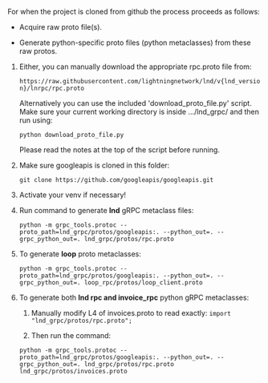For when the project is cloned from github the process proceeds as follows:

* Acquire raw proto file(s).

* Generate python-specific proto files (python metaclasses) from these raw protos.


1) Either, you can manually download the appropriate rpc.proto file from:

   `https://raw.githubusercontent.com/lightningnetwork/lnd/v{lnd_version}/lnrpc/rpc.proto`

   Alternatively you can use the included 'download_proto_file.py' script. Make sure your current working directory is inside .../lnd_grpc/ and then run using:
   
   `python download_proto_file.py`
   
   Please read the notes at the top of the script before running.

1) Make sure googleapis is cloned in this folder:
   
   `git clone https://github.com/googleapis/googleapis.git`

2) Activate your venv if necessary!

3) Run command to generate **lnd** gRPC metaclass files:
   
   `python -m grpc_tools.protoc --proto_path=lnd_grpc/protos/googleapis:. --python_out=. --grpc_python_out=. lnd_grpc/protos/rpc.proto`

4) To generate **loop** proto metaclasses:
      
   `python -m grpc_tools.protoc --proto_path=lnd_grpc/protos/googleapis:. --python_out=. --grpc_python_out=. loop_rpc/protos/loop_client.proto`

 5) To generate both **lnd rpc and invoice_rpc** python gRPC metaclasses:
   
    1. Manually modify L4 of invoices.proto to read exactly: `import "lnd_grpc/protos/rpc.proto";`
    
    2. Then run the command:
    
    `python -m grpc_tools.protoc --proto_path=lnd_grpc/protos/googleapis:. --python_out=. --grpc_python_out=. lnd_grpc/protos/rpc.proto lnd_grpc/protos/invoices.proto`